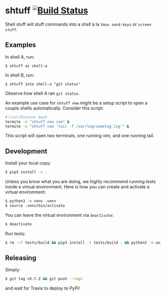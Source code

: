 # shtuff  [![Build Status](https://travis-ci.org/jfly/shtuff.svg?branch=master)](https://travis-ci.org/jfly/shtuff)

Shell stuff will stuff commands into a shell à la `tmux send-keys` or `screen
stuff`.

## Examples
In shell A, run:
```
$ shtuff as shell-a
```

In shell B, run:
```
$ shtuff into shell-a "git status"
```

Observe how shell A ran `git status`.

An example use case for `shtuff new` might be a setup script to open a couple
shells automatically. Consider this script:

```sh
#!/usr/bin/env bash
termite -e "shtuff new vim" &
termite -e "shtuff new 'tail -f /var/log/somelog.log'" &
```

This script will open two terminals, one running vim, and one
running tail.

## Development

Install your local copy:

```bash
$ pip3 install -e .
```

Unless you know what you are doing, we highly recommend running tests inside a virtual environment.
Here is how you can create and activate a virtual environment:

```bash
$ python3 -m venv .venv
$ source .venv/bin/activate
```

You can leave the virtual environment via `deactivate`:

```bash
$ deactivate
```

Run tests:

```bash
$ rm -rf tests/build && pip3 install -t tests/build . && python3 -m unittest
```

## Releasing

Simply:

```bash
$ git tag vX.Y.Z && git push --tags
```

and wait for Travis to deploy to PyPi!
